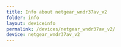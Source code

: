 ```yaml
---
title: Info about netgear_wndr37av_v2
folder: info
layout: deviceinfo
permalink: /devices/netgear_wndr37av_v2/
device: netgear_wndr37av_v2
---
```


